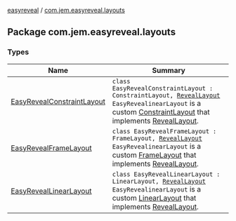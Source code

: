 [easyreveal](../index.md) / [com.jem.easyreveal.layouts](./index.md)

## Package com.jem.easyreveal.layouts

### Types

| Name | Summary |
|---|---|
| [EasyRevealConstraintLayout](-easy-reveal-constraint-layout/index.md) | `class EasyRevealConstraintLayout : ConstraintLayout, `[`RevealLayout`](../com.jem.easyreveal/-reveal-layout/index.md)<br>`EasyRevealinearLayout` is a custom [ConstraintLayout](#) that implements [RevealLayout](../com.jem.easyreveal/-reveal-layout/index.md). |
| [EasyRevealFrameLayout](-easy-reveal-frame-layout/index.md) | `class EasyRevealFrameLayout : FrameLayout, `[`RevealLayout`](../com.jem.easyreveal/-reveal-layout/index.md)<br>`EasyRevealinearLayout` is a custom [FrameLayout](#) that implements [RevealLayout](../com.jem.easyreveal/-reveal-layout/index.md). |
| [EasyRevealLinearLayout](-easy-reveal-linear-layout/index.md) | `class EasyRevealLinearLayout : LinearLayout, `[`RevealLayout`](../com.jem.easyreveal/-reveal-layout/index.md)<br>`EasyRevealinearLayout` is a custom [LinearLayout](#) that implements [RevealLayout](../com.jem.easyreveal/-reveal-layout/index.md). |
